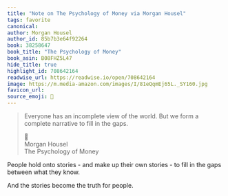 ```yaml
---
title: "Note on The Psychology of Money via Morgan Housel"
tags: favorite
canonical: 
author: Morgan Housel
author_id: 85b7b3e64f92264
book: 38258647
book_title: "The Psychology of Money"
book_asin: B08FHZ5L47
hide_title: true
highlight_id: 708642164
readwise_url: https://readwise.io/open/708642164
image: https://m.media-amazon.com/images/I/81eQqmEj65L._SY160.jpg
favicon_url: 
source_emoji: 📕
---
```


> Everyone has an incomplete view of the world. But we form a complete narrative to fill in the gaps.
> <div class="quoteback-footer"><div class="quoteback-avatar"><span class="mini-emoji"> 📕</span></div><div class="quoteback-metadata"><div class="metadata-inner"><span style="display:none">FROM:</span><div aria-label="Morgan Housel" class="quoteback-author"> Morgan Housel</div><div aria-label="The Psychology of Money" class="quoteback-title"> The Psychology of Money</div></div></div></div>

People hold onto stories - and make up their own stories - to fill in the gaps between what they know.

And the stories become the truth for people.